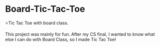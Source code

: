 # Board-Tic-Tac-Toe
⭐Tic Tac Toe with board class.

This project was mainly for fun. 
After my CS final, I wanted to know what else I can do with Board Class, so I made Tic Tac Toe!
